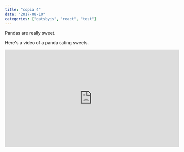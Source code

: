 ```yaml
---
title: "copia 4"
date: "2017-08-10"
categories: ["gatsbyjs", "react", "test"]
---
```


Pandas are really sweet.

Here's a video of a panda eating sweets.

<iframe width="560" height="315" src="https://www.youtube.com/embed/4n0xNbfJLR8" frameborder="0" allowfullscreen></iframe>